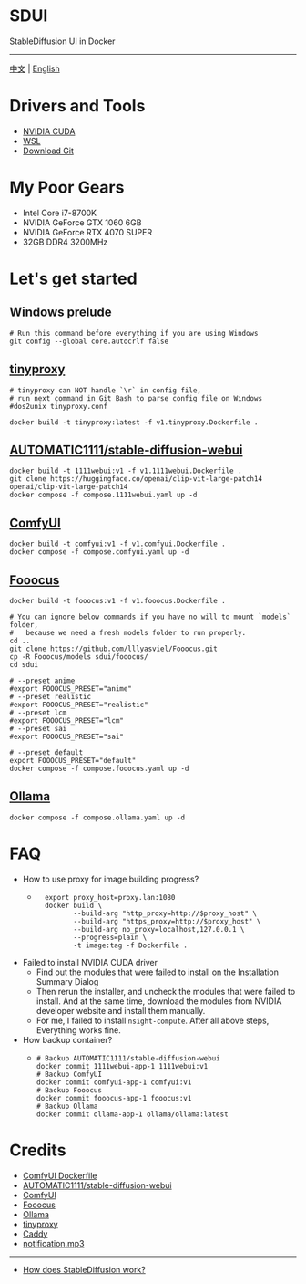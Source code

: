 # SDUI

StableDiffusion UI in Docker

---

[中文](./README.cn.md) | [English](./README.md)

# Drivers and Tools

- [NVIDIA CUDA](https://developer.nvidia.com/cuda-downloads)
- [WSL](https://learn.microsoft.com/en-us/windows/wsl/basic-commands)
- [Download Git](https://git-scm.com/downloads)

# My Poor Gears

- Intel Core i7-8700K
- NVIDIA GeForce GTX 1060 6GB
- NVIDIA GeForce RTX 4070 SUPER
- 32GB DDR4 3200MHz

# Let's get started

## Windows prelude

```shell
# Run this command before everything if you are using Windows
git config --global core.autocrlf false
```

## [tinyproxy](https://github.com/tinyproxy/tinyproxy)

```shell
# tinyproxy can NOT handle `\r` in config file,
# run next command in Git Bash to parse config file on Windows
#dos2unix tinyproxy.conf

docker build -t tinyproxy:latest -f v1.tinyproxy.Dockerfile .
```

## [AUTOMATIC1111/stable-diffusion-webui](https://github.com/AUTOMATIC1111/stable-diffusion-webui)

```shell
docker build -t 1111webui:v1 -f v1.1111webui.Dockerfile .
git clone https://huggingface.co/openai/clip-vit-large-patch14 openai/clip-vit-large-patch14
docker compose -f compose.1111webui.yaml up -d
```

## [ComfyUI](https://github.com/comfyanonymous/ComfyUI)

```shell
docker build -t comfyui:v1 -f v1.comfyui.Dockerfile .
docker compose -f compose.comfyui.yaml up -d
```

## [Fooocus](https://github.com/lllyasviel/Fooocus)

```shell
docker build -t fooocus:v1 -f v1.fooocus.Dockerfile .

# You can ignore below commands if you have no will to mount `models` folder,
#   because we need a fresh models folder to run properly.
cd ..
git clone https://github.com/lllyasviel/Fooocus.git
cp -R Fooocus/models sdui/fooocus/
cd sdui

# --preset anime
#export FOOOCUS_PRESET="anime"
# --preset realistic
#export FOOOCUS_PRESET="realistic"
# --preset lcm
#export FOOOCUS_PRESET="lcm"
# --preset sai
#export FOOOCUS_PRESET="sai"

# --preset default
export FOOOCUS_PRESET="default"
docker compose -f compose.fooocus.yaml up -d
```

## [Ollama](https://github.com/ollama/ollama)

```shell
docker compose -f compose.ollama.yaml up -d
```

# FAQ

- How to use proxy for image building progress?
    - ```shell
        export proxy_host=proxy.lan:1080
        docker build \
               --build-arg "http_proxy=http://$proxy_host" \
               --build-arg "https_proxy=http://$proxy_host" \
               --build-arg no_proxy=localhost,127.0.0.1 \
               --progress=plain \
               -t image:tag -f Dockerfile .
      ```
- Failed to install NVIDIA CUDA driver
    - Find out the modules that were failed to install on the Installation Summary Dialog
    - Then rerun the installer, and uncheck the modules that were failed to install.
      And at the same time, download the modules from NVIDIA developer website and install them manually.
    - For me, I failed to install `nsight-compute`. After all above steps, Everything works fine.
- How backup container?
    - ```shell
      # Backup AUTOMATIC1111/stable-diffusion-webui
      docker commit 1111webui-app-1 1111webui:v1
      # Backup ComfyUI
      docker commit comfyui-app-1 comfyui:v1
      # Backup Fooocus
      docker commit fooocus-app-1 fooocus:v1
      # Backup Ollama
      docker commit ollama-app-1 ollama/ollama:latest
      ```

# Credits

- [ComfyUI Dockerfile](https://huggingface.co/spaces/SpacesExamples/ComfyUI/tree/main)
- [AUTOMATIC1111/stable-diffusion-webui](https://github.com/AUTOMATIC1111/stable-diffusion-webui)
- [ComfyUI](https://github.com/comfyanonymous/ComfyUI)
- [Fooocus](https://github.com/lllyasviel/Fooocus)
- [Ollama](https://github.com/ollama/ollama)
- [tinyproxy](https://github.com/tinyproxy/tinyproxy)
- [Caddy](https://github.com/caddyserver/caddy)
- [notification.mp3](https://github.com/pythongosssss/ComfyUI-Custom-Scripts/blob/main/web/js/assets/notify.mp3)

---

- [How does StableDiffusion work?](https://stable-diffusion-art.com/how-stable-diffusion-work/)
